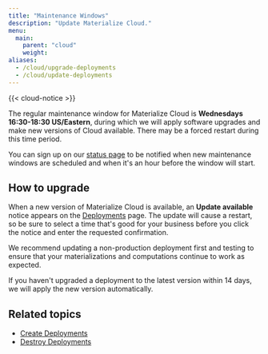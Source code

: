```yaml
---
title: "Maintenance Windows"
description: "Update Materialize Cloud."
menu:
  main:
    parent: "cloud"
    weight:
aliases:
  - /cloud/upgrade-deployments
  - /cloud/update-deployments
---
```


{{< cloud-notice >}}

The regular maintenance window for Materialize Cloud is **Wednesdays 16:30-18:30 US/Eastern**, during which we will apply software upgrades and make new versions of Cloud available. There may be a forced restart during this time period.

You can sign up on our [status page](https://status.materialize.com) to be notified when new maintenance windows are scheduled and when it's an hour before the window will start.

## How to upgrade

When a new version of Materialize Cloud is available, an **Update available** notice appears on the [Deployments](https://cloud.materialize.com/deployments) page. The update will cause a restart, so be sure to select a time that's good for your business before you click the notice and enter the requested confirmation.

We recommend updating a non-production deployment first and testing to ensure that your materializations and computations continue to work as expected.

If you haven't upgraded a deployment to the latest version within 14 days, we will apply the new version automatically.

## Related topics

* [Create Deployments](../create-deployments)
* [Destroy Deployments](../destroy-deployments)
